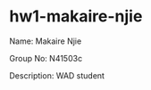 # hw1-makaire-njie
<p>Name: Makaire Njie<?p>
<p>Group No: N41503c<?p>
<p>Description: WAD student<?p>
